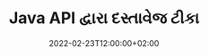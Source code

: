 ---
############################# Static ############################
layout: "product"
date: 2022-02-23T12:00:00+02:00
draft: false

product: "Annotation"
product_tag: "annotation"
platform: "Java"
platform_tag: "java"

############################# Head ############################
head_title: "જાવા દસ્તાવેજ એનોટેશન API | પીડીએફ વર્ડ એક્સેલ પીપીટીએક્સ ઈમેજીસ જુઓ અને ટીકા કરો"
head_description: "જાવા દસ્તાવેજ એનોટેશન API. PDF Word DOCX, Excel XLSX, PPTX, EML EMLX, VSS VSD, OTP, CAD અને ઇમેજ ફાઇલ ફોર્મેટ જુઓ, ટેગ કરો, ટિપ્પણી કરો અને ટીકા કરો."

############################# Header ##########################
title: "Java API દ્વારા દસ્તાવેજ ટીકા"
description: "કોઈપણ બાહ્ય સોફ્ટવેર ઇન્સ્ટોલ કર્યા વિના PDF, HTML, MS Office અને અન્ય દસ્તાવેજ ફોર્મેટ જોવા અને એનોટેટ કરવાની ક્ષમતાઓ સાથે Java એપ્લિકેશન્સ બનાવો."
button:
    enable: true
    icon: "fas fa-arrow-down"
    label: "મફત અજમાયશ ડાઉનલોડ કરો"
    link: "https://downloads.groupdocs.com/annotation/java"

############################# SubMenu #########################
submenu:
    enable: true
    
    left:
        img_alt: "GroupDocs.Annotation for Java"
        image: "https://www.groupdocs.cloud/templates/groupdocs/images/product-logos/groupdocs-annotation-java.png"
        product: "GroupDocs.Annotation"
        platform: "Java"

    middle:
        button:
            # button loop
            - link: "#features"
              text: "વિશેષતા"

            # button loop
            - link: "https://products.groupdocs.app/annotation"
              text: "લાઈવ ડેમો"

            # button loop
            - link: "https://purchase.groupdocs.com/pricing/annotation/java"
              text: "ભાવ"

    right:
        link_download: "https://downloads.groupdocs.com/annotation"
        link_learn: "https://docs.groupdocs.com/annotation/java/"
        link_buy: "https://purchase.groupdocs.com"

############################# Overview ############################
overview:
    enable: true
    content: |
      GroupDocs.Annotation Java API એ એક ઉત્પાદન છે જે તમને Android, MacOS, Linux, Windows જેવા વિવિધ પ્લેટફોર્મ્સ અને ઑપરેટિંગ સિસ્ટમ્સ પર દસ્તાવેજોમાં ટીકા સાથે કામ કરવાની મંજૂરી આપે છે. GroupDocs.Annotation સરળ API સાથે લાઇબ્રેરી પ્રદાન કરે છે જે ઘણા ફાયદાઓ આપે છે: ઉદાહરણ તરીકે, જો તમારે ડેટાને ગોપનીય રાખવાની જરૂર હોય અથવા લાઇબ્રેરી સાથે કામ કરવા માટે તમારે કેટલી શક્તિની જરૂર હોય તે પસંદ કરવાની જરૂર હોય અથવા એનોટેશન સાથેના કાર્યને આંશિક રીતે બદલવાની જરૂર હોય, તો લાઇબ્રેરી ખૂબ જ ઉપયોગી છે. હલકો અને લવચીક.

      Java API માટે GroupDocs.Annotation તમને વિવિધ પ્રકારની ટીકાઓ સાથે કામ કરવાની મંજૂરી આપે છે, જેમાં નીચેનાનો સમાવેશ થાય છે: ટેક્સ્ટ, પોલિલાઇન, એરિયા, અન્ડરલાઇન, પોઈન્ટ, વોટરમાર્ક, એરો, એલિપ્સ, ટેક્સ્ટ રિપ્લેસમેન્ટ, ડિસ્ટન્સ, ટેક્સ્ટ ફીલ્ડ, રિસોર્સ રિડેક્શન વગેરે. અને મોટા ભાગનાને સપોર્ટ કરે છે. લોકપ્રિય દસ્તાવેજ ફોર્મેટ્સ જેમ કે: પીડીએફ, એચટીએમએલ, માઈક્રોસોફ્ટ ઓફિસ વર્ડ, એક્સેલ સ્પ્રેડશીટ્સ, પાવરપોઈન્ટ પ્રેઝન્ટેશન, વિઝિયો, આઉટલુક ઈમેલ્સ, ઈમેજીસ, મેટાફાઈલ્સ, સીએડી ડ્રોઈંગ અને અન્ય વિવિધ ફોર્મેટ. API દસ્તાવેજ પૃષ્ઠોની થંબનેલ્સ મેળવવાની ક્ષમતા પ્રદાન કરે છે અને પીડીએફ ફાઇલોમાં અને તેમાંથી ટીકાને આયાત અને નિકાસને સમર્થન આપે છે.

      લાઇબ્રેરીનો ઉપયોગ કરીને, તમે [ઉમેરો](/એનોટેશન/જાવા/bmp/), [ફેરફાર કરો](/એનોટેશન/જાવા/bmp/), [એક્સ્ટ્રેક્ટ](/એનોટેશન/જાવા/bmp/) અને [ડિલીટ](/એનોટેશન) કરી શકો છો /java/bmp/) દસ્તાવેજોમાંથી ટીકાઓ, દસ્તાવેજોને ફેરવો, થંબનેલ્સ ઉકેલ બદલો અને આ બધી શક્યતાઓની સંપૂર્ણ સૂચિ નથી. તે તમામ સપોર્ટેડ ડોક્યુમેન્ટ ફોર્મેટમાં તમારી જરૂરિયાતો અનુસાર એનોટેશન પ્રોપર્ટીઝને કસ્ટમાઇઝ કરવા માટે ડેટા ઑબ્જેક્ટનો વ્યાપક સેટ પણ ઑફર કરે છે.

      Java API માટે GroupDocs.Annotation સાથે કામ કરવું ખૂબ જ સરળ છે અને તેમાં માત્ર થોડા મૂળભૂત પગલાંનો સમાવેશ થાય છે. પહેલા તમારે લાયસન્સ સેટઅપ કરવાની જરૂર છે, પછી તમે જેની સાથે કામ કરવા માંગો છો તે ફાઇલને પસંદ કરો, પછી ડોક્યુમેન્ટ એનોટેશન્સ (ડિલીટ/એડિટ/એક્સટ્રેક્ટ/ડિલીટ) સાથે કોઈક રીતે હેરફેર કરો અને પરિણામ સાચવો. વધુ માહિતી માટે કૃપા કરીને ઉત્પાદન [દસ્તાવેજીકરણ](https://docs.groupdocs.com/annotation/java/getting-started/) અથવા અમારા [ઉદાહરણો](https://github.com/groupdocs-annotation/GroupDocs.Annotation જુઓ -માટે-જાવા) સેટ કરો.
      
      GroupDocs.Annotation નિયમિતપણે અપડેટ કરવામાં આવે છે અને તેના ગ્રાહકો માટે સપોર્ટ પૂરો પાડે છે, અમને પ્રશ્નો પૂછવા અથવા તમારા વિચારો મોકલવા અથવા કંઈક નવું કરવા માટે તમારી જરૂરિયાતો વિશે અમને જણાવવા માટે તમારું હંમેશા સ્વાગત છે અને અમે તેને અમારા નવા સંસ્કરણોમાં રાજીખુશીથી અમલમાં મૂકીશું.
    tabs:
      enable: true
      
      ## TAB ONE ##
      tab_one:
        description: |
          નીચે GroupDocs ની ઝાંખી છે. Java માટે એનોટેશન:
      
        right:
          enable: true
          icon: "fab fa-html5"
          title:  ઝાંખી
          content: |
            * ટીકાઓ ઉમેરો
            * ટીકાઓ નિકાસ કરો 
            * ટીકાઓ આયાત કરો
            * જવાબ આધારિત ટિપ્પણીઓ
            * એનોટેશન સુસંગતતા
      
      ## TAB TWO ##
      tab_two:
        description: |
          Java માટે GroupDocs.Annotation તમામ લોકપ્રિય [દસ્તાવેજ ફાઇલ ફોર્મેટ્સ](https://docs.groupdocs.com/annotation/java/supported-document-formats/) ને સપોર્ટ કરે છે જેમાં નીચેનાનો સમાવેશ થાય છે: Microsoft Office, PDF, images અને અન્ય ઘણા.

        left:
          enable: true
          table:
            # table loop
            - title: "Microsoft Office Formats"
              content: |
                * **Word**: [DOC](/annotation/java/doc/), [DOCX](/annotation/java/docx/), [DOCM](/annotation/java/docm/), [DOT](/annotation/java/dot/), [DOTX](/annotation/java/dotx/), [RTF](/annotation/java/rtf/)
                * **Excel**: [XLS](/annotation/java/xls/), [XLSX](/annotation/java/xlsx/), [XLSB](/annotation/java/xlsb/), [XLSM](/annotation/java/xlsm/)
                * **PowerPoint**: [PPT](/annotation/java/ppt/), [PPTX](/annotation/java/pptx/), [PPS](/annotation/java/pps/), [PPSX](/annotation/java/ppsx/), [POTM](/annotation/java/potm/), [POTX](/annotation/java/potx/), [PPSM](/annotation/java/ppsm/), [PPTM](/annotation/java/pptm/), [WMF](/annotation/java/wmf/), [EMF](/annotation/java/emf/)
                * **Outlook**: [EML](/annotation/java/eml/), [EMLX](/annotation/java/emlx/), [MSG](/annotation/java/msg/)
                * **Visio**: [VSS](/annotation/java/vss/), [VST](/annotation/java/vst/), [VSD](/annotation/java/vsd/), [VSDX](/annotation/java/vsdx/), [VSX](/annotation/java/vsx/)

        right:
          enable: true
          table:
            # table loop
            - title: "Other Formats"
              content: |
                * **Portable**: [PDF](/annotation/java/pdf/) (PDF/A-1a, PDF/A-1b, PDF/A-2a)
                * **OpenDocument**: [ODT](/annotation/java/odt/), [ODS](/annotation/java/ods/), [ODP](/annotation/java/odp/)
                * **Images**: [BMP](/annotation/java/bmp/), [JPG](/annotation/java/jpg/), [JPEG](/annotation/java/jpeg/), [TIFF](/annotation/java/tiff/), [TIF](/annotation/java/tif/), [PNG](/annotation/java/png/), [GIF](/annotation/java/gif/), [DCM](/annotation/java/dcm/), [DICOM](/annotation/java/dicom/)
                * **AutoCAD**: [DWG](/annotation/java/dwg/), [DXF](/annotation/java/dxf/), [CAD](/annotation/java/cad/)
                * **Other**: [HTM](/annotation/java/htm/), [HTML](/annotation/java/html/), [CSV](/annotation/java/csv/), [DJVU](/annotation/java/djvu/), [OTP](/annotation/java/otp/), [OTT](/annotation/java/ott/)

      ## TAB THREE ##
      tab_three:
        description: |
          GroupDocs. Java માટે એનોટેશન નીચેના ઓપરેટિંગ સિસ્ટમ્સ, ફ્રેમવર્ક અને પેકેજ મેનેજર્સને સપોર્ટ કરે છે:
        
        left:
          enable: true
          table:
            # table loop
            - icon: "fab fa-windows"
              title:  ઓપેરેટીંગ સીસ્ટમ
              content: |
                * Microsoft Windows Desktop
                * Microsoft Windows Server
                * Linux
                * MacOS

            # table loop
            - icon: "fas fa-code"
              title:  આધારભૂત ફ્રેમવર્ક
              content: |
                * Java 7 (1.7) and above

        right:
          enable: true
          table:
            # table loop
            - icon: "fas fa-cogs"
              title:  વિકાસ પર્યાવરણ
              content: |
                * NetBeans
                * IntelliJ IDEA
                * Eclipse

            # table loop
            - icon: "fas fa-tools"
              title:  ઓટોમેશન ટૂલ બનાવો
              content: |
                * Maven

############################# Features ############################
features:
    enable: true
    title: GroupDocs.જાવા સુવિધાઓ માટે એનોટેશન

    feature:
      # feature loop
      - icon: "fas fa-copy"
        link: "https://docs.groupdocs.com/annotation/java/add-area-annotation/"
        content: દસ્તાવેજમાં વિસ્તાર એનોટેશન ઉમેરો અને સરળ અને નેસ્ટેડ ટિપ્પણીઓને લિંક કરો

      # feature loop
      - icon: "fas fa-eye"
        link: "https://docs.groupdocs.com/annotation/java/add-arrow-annotation/"
        content: એરો એનોટેશનનો ઉપયોગ કરીને વિશિષ્ટ સામગ્રી તરફ નિર્દેશ કરો

      # feature loop
      - icon: "fas fa-bolt"
        link: "https://docs.groupdocs.com/annotation/java/add-watermark-annotation/"
        content: ટેક્સ્ટ વોટરમાર્ક્સને પીડીએફ, સ્લાઇડ્સ, એક્સેલ વર્કશીટ્સ, છબીઓ અને આકૃતિઓ પર કોણીય સ્થાન પર સેટ કરો
      
      # feature loop
      - icon: "fas fa-file-powerpoint"
        link: "https://docs.groupdocs.com/annotation/java/add-point-annotation/"
        content: પોઈન્ટ એનોટેશનનો ઉપયોગ કરીને દસ્તાવેજમાં કોઈપણ જગ્યાએ પોપઅપ ટિપ્પણીઓ ઉમેરો

      # feature loop
      - icon: "fas fa-code"
        link: "https://docs.groupdocs.com/annotation/java/add-polyline-annotation/"
        content: લાઇન સેગમેન્ટ્સ, આર્ક સેગમેન્ટ્સ અથવા બંનેના સિક્વન્સને કનેક્ટ કરવા માટે પોલિલાઇન એનોટેશનનો ઉપયોગ કરો

      # feature loop
      - icon: "fas fa-cloud"
        link: "https://docs.groupdocs.com/annotation/java/add-ellipse-annotation/"
        content: પીડીએફ, વર્ડ ડોક્યુમેન્ટ્સ, સ્પ્રેડશીટ્સ, પ્રેઝન્ટેશન, ડાયાગ્રામ અને ઈમેજીસમાં એલિપ્સ એનોટેશન ઉમેરો

      # feature loop
      - icon: "fas fa-remove-format"
        link: "https://docs.groupdocs.com/annotation/java/add-watermark-annotation/"
        content: પીડીએફ, પાવરપોઈન્ટ, એક્સેલ, ઈમેજીસ અને ડાયાગ્રામ માટે કોણીય વોટરમાર્ક ઉમેરો

      # feature loop
      - icon: "fas fa-comment-slash"
        link: "https://docs.groupdocs.com/annotation/java/add-underline-annotation/"
        content: દસ્તાવેજના ઇમેજ રિપ્રેઝન્ટેશનમાં ટેક્સ્ટ એનોટેશનના કોઓર્ડિનેટ્સ મેળવો

      # feature loop
      - icon: "fas fa-location-arrow"
        link: "https://docs.groupdocs.com/annotation/java/add-annotation-to-the-document/"
        content: દસ્તાવેજમાં ચોક્કસ ટેક્સ્ટને રેખાંકિત કરો, સ્ટ્રાઇકથ્રુ કરો અથવા સંશોધિત કરો

      # feature loop
      - icon: "fas fa-border-all"
        link: "https://docs.groupdocs.com/annotation/java/add-annotation-to-the-document/"
        content: દસ્તાવેજમાં ટેક્સ્ટ સ્ટેમ્પ અથવા વોટરમાર્ક અને ટેક્સ્ટ ફીલ્ડ ઉમેરો

      # feature loop
      - icon: "fas fa-wrench"
        link: "https://docs.groupdocs.com/annotation/java/add-point-annotation/"
        content: વર્ડ ડોક્યુમેન્ટ્સ અને પાવરપોઈન્ટ પ્રેઝન્ટેશન વચ્ચે ટીકાઓ આયાત અને નિકાસ કરો

      # feature loop
      - icon: "fas fa-columns"
        link: "https://docs.groupdocs.com/annotation/java/add-strikeout-annotation/"
        content: ટેક્સ્ટ, ટેક્સ્ટ રિપ્લેસમેન્ટ, વોટરમાર્ક અને રિસોર્સ રીડેક્શન એનોટેશન પ્રકારો સાથે એક્સેલ સ્પ્રેડશીટ્સની ટીકા કરો

      # feature loop
      - icon: "fas fa-file-word"
        link: "https://docs.groupdocs.com/annotation/java/get-file-info/"
        content: પાવરપોઈન્ટ પ્રસ્તુતિઓ અને સ્લાઈડ્સમાં પોલીલાઈન, સ્ટ્રાઈકથ્રુ, અન્ડરલાઈન અથવા ટેક્સ્ટ ટીકાઓ ઉમેરો

      # feature loop
      - icon: "fas fa-envelope"
        link: "https://docs.groupdocs.com/annotation/java/basic-usage/"
        content: X, Y કોઓર્ડિનેટ્સનો ઉપયોગ કરીને પ્રસ્તુતિઓમાં પોઈન્ટ એનોટેશન માર્ક કરો

      # feature loop
      - icon: "fas fa-print"
        link: "https://docs.groupdocs.com/annotation/java/add-strikeout-annotation/"
        content: છબીઓમાં સ્ટ્રાઈકથ્રુ, ટેક્સ્ટ, અન્ડરલાઈન અથવા પોલીલાઈન ટીકાઓ ઉમેરો

      # feature loop
      - icon: "fas fa-file-archive"
        link: "https://docs.groupdocs.com/annotation/java/add-link-annotation/"
        content: વિઝિયો ડાયાગ્રામ માટે દસ્તાવેજ માહિતી અને છબીઓ મેળવો, જેમ કે VSS અને VSD
      
      # feature loop
      - icon: "fas fa-file-code"
        link: "https://docs.groupdocs.com/annotation/java/basic-usage/"
        content: દસ્તાવેજ પૃષ્ઠોની થંબનેલ્સ મેળવો અને બહુ-પૃષ્ઠ TIFF ફાઇલો સાથે કામ કરો

      # feature loop
      - icon: "fas fa-file-excel"
        link: "https://docs.groupdocs.com/annotation/java/get-file-info/"
        content: સિંગલ ફંક્શન કૉલ વડે ડોક્યુમેન્ટની તમામ એનોટેશન મેળવો

      # feature loop
      - icon: "fas fa-heading"
        link: "https://docs.groupdocs.com/annotation/java/add-link-annotation/"
        content: પીડીએફ, વર્ડ અને પાવરપોઈન્ટ પ્રેઝન્ટેશનમાં લિંક એનોટેશન ઉમેરો

      # feature loop
      - icon: "fas fa-project-diagram"
        link: "https://docs.groupdocs.com/annotation/java/add-point-annotation/"
        content: પીડીએફ, વર્ડ, ડાયાગ્રામ, સ્લાઇડ્સ અને અન્ય મુખ્ય દસ્તાવેજ ફોર્મેટ માટે એસવીજી પાથ પાર્સિંગ સપોર્ટ

      # feature loop
      - icon: "fas fa-cube"
        link: "https://docs.groupdocs.com/annotation/java/technical-support/"
        content: વર્ડ ડોક્યુમેન્ટ્સમાં વોટરમાર્ક એનોટેશન ઉમેરવા અને ટેક્સ્ટ રિપ્લેસમેન્ટ માટે ક્લિનઅપ માટે સપોર્ટ

      # feature loop
      - icon: "fab fa-uncharted"
        link: "https://docs.groupdocs.com/annotation/java/technical-support/"
        content: ટેક્સ્ટ એનોટેશન માટે ડાયાગ્રામમાં શેપ પ્રોસેસિંગ સપોર્ટ
  
      # feature loop
      - icon: "fab fa-uncharted"
        link: "https://docs.groupdocs.com/annotation/java/advanced-usage/"
        content: ઝડપી પ્રક્રિયા માટે દસ્તાવેજોના પૃષ્ઠ પૂર્વાવલોકનો કેશ કરીને સમય બચાવો
  
      # feature loop
      - icon: "fab fa-uncharted"
        link: "https://docs.groupdocs.com/annotation/java/add-annotation-to-the-document/"
        content: જૂના ફોર્મેટ્સ સાથે પણ સરળતાથી વર્ડ, એક્સેલ અને પાવરપોઈન્ટ ડોક્યુમેન્ટ્સની ટીકા કરો

      # feature loop
      - icon: "fab fa-uncharted"
        link: "https://docs.groupdocs.com/annotation/java/add-distance-annotation/"
        content: એક્સેલ, પાવરપોઈન્ટ અને આકૃતિઓ માટે ડિસ્ટન્સ એનોટેશન કૅપ્શન પ્રદર્શિત કરો

############################# Support ############################
support:
    enable: true

############################# Solutions ############################
solutions:
    enable: true
    title: GroupDocs.Annotation અન્ય લોકપ્રિય વિકાસ વાતાવરણ માટે દસ્તાવેજ જોવા API ઓફર કરે છે

    solution:
        # solution loop
        - img_alt: "GroupDocs.Annotation for .NET"
          image: "https://www.groupdocs.cloud/templates/groupdocs/images/product-logos/groupdocs-annotation-net.png"
          product: "GroupDocs.Annotation"
          platform: ".NET"
          link: "/annotation/net/"

############################# Back to top ###############################
back_to_top:
  enable: true
---